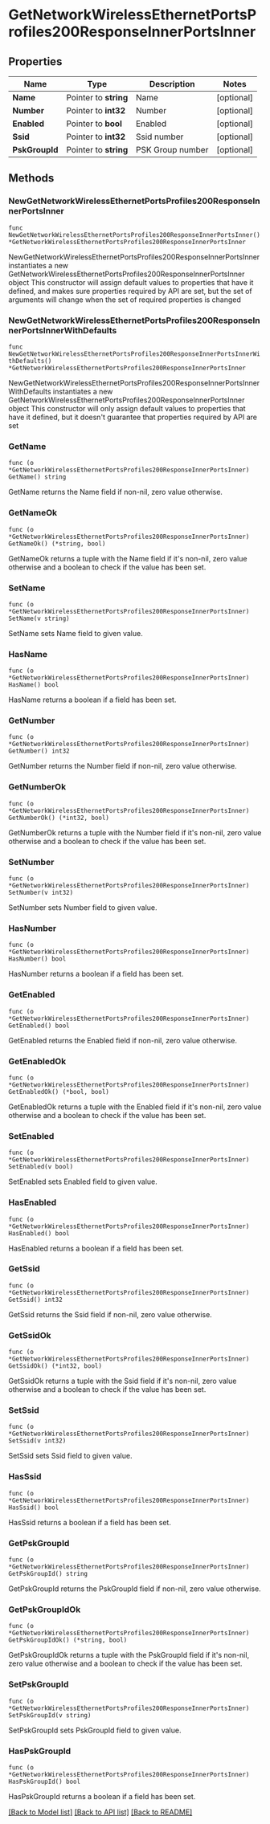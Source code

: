 # GetNetworkWirelessEthernetPortsProfiles200ResponseInnerPortsInner

## Properties

Name | Type | Description | Notes
------------ | ------------- | ------------- | -------------
**Name** | Pointer to **string** | Name | [optional] 
**Number** | Pointer to **int32** | Number | [optional] 
**Enabled** | Pointer to **bool** | Enabled | [optional] 
**Ssid** | Pointer to **int32** | Ssid number | [optional] 
**PskGroupId** | Pointer to **string** | PSK Group number | [optional] 

## Methods

### NewGetNetworkWirelessEthernetPortsProfiles200ResponseInnerPortsInner

`func NewGetNetworkWirelessEthernetPortsProfiles200ResponseInnerPortsInner() *GetNetworkWirelessEthernetPortsProfiles200ResponseInnerPortsInner`

NewGetNetworkWirelessEthernetPortsProfiles200ResponseInnerPortsInner instantiates a new GetNetworkWirelessEthernetPortsProfiles200ResponseInnerPortsInner object
This constructor will assign default values to properties that have it defined,
and makes sure properties required by API are set, but the set of arguments
will change when the set of required properties is changed

### NewGetNetworkWirelessEthernetPortsProfiles200ResponseInnerPortsInnerWithDefaults

`func NewGetNetworkWirelessEthernetPortsProfiles200ResponseInnerPortsInnerWithDefaults() *GetNetworkWirelessEthernetPortsProfiles200ResponseInnerPortsInner`

NewGetNetworkWirelessEthernetPortsProfiles200ResponseInnerPortsInnerWithDefaults instantiates a new GetNetworkWirelessEthernetPortsProfiles200ResponseInnerPortsInner object
This constructor will only assign default values to properties that have it defined,
but it doesn't guarantee that properties required by API are set

### GetName

`func (o *GetNetworkWirelessEthernetPortsProfiles200ResponseInnerPortsInner) GetName() string`

GetName returns the Name field if non-nil, zero value otherwise.

### GetNameOk

`func (o *GetNetworkWirelessEthernetPortsProfiles200ResponseInnerPortsInner) GetNameOk() (*string, bool)`

GetNameOk returns a tuple with the Name field if it's non-nil, zero value otherwise
and a boolean to check if the value has been set.

### SetName

`func (o *GetNetworkWirelessEthernetPortsProfiles200ResponseInnerPortsInner) SetName(v string)`

SetName sets Name field to given value.

### HasName

`func (o *GetNetworkWirelessEthernetPortsProfiles200ResponseInnerPortsInner) HasName() bool`

HasName returns a boolean if a field has been set.

### GetNumber

`func (o *GetNetworkWirelessEthernetPortsProfiles200ResponseInnerPortsInner) GetNumber() int32`

GetNumber returns the Number field if non-nil, zero value otherwise.

### GetNumberOk

`func (o *GetNetworkWirelessEthernetPortsProfiles200ResponseInnerPortsInner) GetNumberOk() (*int32, bool)`

GetNumberOk returns a tuple with the Number field if it's non-nil, zero value otherwise
and a boolean to check if the value has been set.

### SetNumber

`func (o *GetNetworkWirelessEthernetPortsProfiles200ResponseInnerPortsInner) SetNumber(v int32)`

SetNumber sets Number field to given value.

### HasNumber

`func (o *GetNetworkWirelessEthernetPortsProfiles200ResponseInnerPortsInner) HasNumber() bool`

HasNumber returns a boolean if a field has been set.

### GetEnabled

`func (o *GetNetworkWirelessEthernetPortsProfiles200ResponseInnerPortsInner) GetEnabled() bool`

GetEnabled returns the Enabled field if non-nil, zero value otherwise.

### GetEnabledOk

`func (o *GetNetworkWirelessEthernetPortsProfiles200ResponseInnerPortsInner) GetEnabledOk() (*bool, bool)`

GetEnabledOk returns a tuple with the Enabled field if it's non-nil, zero value otherwise
and a boolean to check if the value has been set.

### SetEnabled

`func (o *GetNetworkWirelessEthernetPortsProfiles200ResponseInnerPortsInner) SetEnabled(v bool)`

SetEnabled sets Enabled field to given value.

### HasEnabled

`func (o *GetNetworkWirelessEthernetPortsProfiles200ResponseInnerPortsInner) HasEnabled() bool`

HasEnabled returns a boolean if a field has been set.

### GetSsid

`func (o *GetNetworkWirelessEthernetPortsProfiles200ResponseInnerPortsInner) GetSsid() int32`

GetSsid returns the Ssid field if non-nil, zero value otherwise.

### GetSsidOk

`func (o *GetNetworkWirelessEthernetPortsProfiles200ResponseInnerPortsInner) GetSsidOk() (*int32, bool)`

GetSsidOk returns a tuple with the Ssid field if it's non-nil, zero value otherwise
and a boolean to check if the value has been set.

### SetSsid

`func (o *GetNetworkWirelessEthernetPortsProfiles200ResponseInnerPortsInner) SetSsid(v int32)`

SetSsid sets Ssid field to given value.

### HasSsid

`func (o *GetNetworkWirelessEthernetPortsProfiles200ResponseInnerPortsInner) HasSsid() bool`

HasSsid returns a boolean if a field has been set.

### GetPskGroupId

`func (o *GetNetworkWirelessEthernetPortsProfiles200ResponseInnerPortsInner) GetPskGroupId() string`

GetPskGroupId returns the PskGroupId field if non-nil, zero value otherwise.

### GetPskGroupIdOk

`func (o *GetNetworkWirelessEthernetPortsProfiles200ResponseInnerPortsInner) GetPskGroupIdOk() (*string, bool)`

GetPskGroupIdOk returns a tuple with the PskGroupId field if it's non-nil, zero value otherwise
and a boolean to check if the value has been set.

### SetPskGroupId

`func (o *GetNetworkWirelessEthernetPortsProfiles200ResponseInnerPortsInner) SetPskGroupId(v string)`

SetPskGroupId sets PskGroupId field to given value.

### HasPskGroupId

`func (o *GetNetworkWirelessEthernetPortsProfiles200ResponseInnerPortsInner) HasPskGroupId() bool`

HasPskGroupId returns a boolean if a field has been set.


[[Back to Model list]](../README.md#documentation-for-models) [[Back to API list]](../README.md#documentation-for-api-endpoints) [[Back to README]](../README.md)


